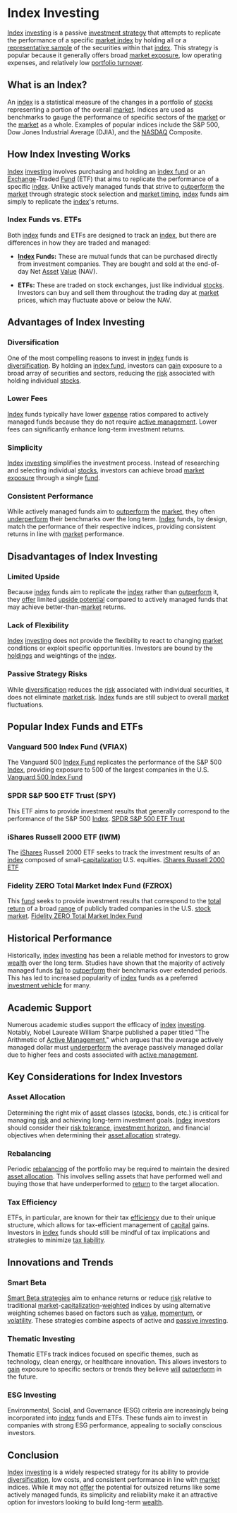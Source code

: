 # Index Investing

[Index](../i/index.md) [investing](../i/investing.md) is a passive [investment strategy](../i/investment_strategy.md) that attempts to replicate the performance of a specific [market index](../m/market_index.md) by holding all or a [representative sample](../r/representative_sample.md) of the securities within that [index](../i/index.md). This strategy is popular because it generally offers broad [market exposure](../m/market_exposure.md), low operating expenses, and relatively low [portfolio turnover](../p/portfolio_turnover.md).

## What is an Index?

An [index](../i/index.md) is a statistical measure of the changes in a portfolio of [stocks](../s/stock.md) representing a portion of the overall [market](../m/market.md). Indices are used as benchmarks to gauge the performance of specific sectors of the [market](../m/market.md) or the [market](../m/market.md) as a whole. Examples of popular indices include the S&P 500, Dow Jones Industrial Average (DJIA), and the [NASDAQ](../n/nasdaq.md) Composite.

## How Index Investing Works

[Index](../i/index.md) [investing](../i/investing.md) involves purchasing and holding an [index fund](../i/index_fund.md) or an [Exchange](../e/exchange.md)-Traded [Fund](../f/fund.md) (ETF) that aims to replicate the performance of a specific [index](../i/index.md). Unlike actively managed funds that strive to [outperform](../o/outperform.md) the [market](../m/market.md) through strategic stock selection and [market timing](../m/market_timing.md), [index](../i/index.md) funds aim simply to replicate the [index](../i/index.md)'s returns.

### Index Funds vs. ETFs

Both [index](../i/index.md) funds and ETFs are designed to track an [index](../i/index.md), but there are differences in how they are traded and managed:

- **[Index](../i/index.md) Funds:** These are mutual funds that can be purchased directly from investment companies. They are bought and sold at the end-of-day Net [Asset](../a/asset.md) [Value](../v/value.md) (NAV).
  
- **ETFs:** These are traded on stock exchanges, just like individual [stocks](../s/stock.md). Investors can buy and sell them throughout the trading day at [market](../m/market.md) prices, which may fluctuate above or below the NAV.

## Advantages of Index Investing

### Diversification

One of the most compelling reasons to invest in [index](../i/index.md) funds is [diversification](../d/diversification.md). By holding an [index fund](../i/index_fund.md), investors can [gain](../g/gain.md) exposure to a broad array of securities and sectors, reducing the [risk](../r/risk.md) associated with holding individual [stocks](../s/stock.md).

### Lower Fees

[Index](../i/index.md) funds typically have lower [expense](../e/expense.md) ratios compared to actively managed funds because they do not require [active management](../a/active_management.md). Lower fees can significantly enhance long-term investment returns.

### Simplicity

[Index](../i/index.md) [investing](../i/investing.md) simplifies the investment process. Instead of researching and selecting individual [stocks](../s/stock.md), investors can achieve broad [market exposure](../m/market_exposure.md) through a single [fund](../f/fund.md).

### Consistent Performance

While actively managed funds aim to [outperform](../o/outperform.md) the [market](../m/market.md), they often [underperform](../u/underperform.md) their benchmarks over the long term. [Index](../i/index.md) funds, by design, match the performance of their respective indices, providing consistent returns in line with [market](../m/market.md) performance.

## Disadvantages of Index Investing

### Limited Upside

Because [index](../i/index.md) funds aim to replicate the [index](../i/index.md) rather than [outperform](../o/outperform.md) it, they [offer](../o/offer.md) limited [upside potential](../u/upside_potential_in_trading.md) compared to actively managed funds that may achieve better-than-[market](../m/market.md) returns.

### Lack of Flexibility

[Index](../i/index.md) [investing](../i/investing.md) does not provide the flexibility to react to changing [market](../m/market.md) conditions or exploit specific opportunities. Investors are bound by the [holdings](../h/holdings.md) and weightings of the [index](../i/index.md).

### Passive Strategy Risks

While [diversification](../d/diversification.md) reduces the [risk](../r/risk.md) associated with individual securities, it does not eliminate [market risk](../m/market_risk.md). [Index](../i/index.md) funds are still subject to overall [market](../m/market.md) fluctuations.

## Popular Index Funds and ETFs

### Vanguard 500 Index Fund (VFIAX)

The Vanguard 500 [Index Fund](../i/index_fund.md) replicates the performance of the S&P 500 [Index](../i/index.md), providing exposure to 500 of the largest companies in the U.S. [Vanguard 500 Index Fund](https://investor.vanguard.com/mutual-funds/profile/VFIAX)

### SPDR S&P 500 ETF Trust (SPY)

This ETF aims to provide investment results that generally correspond to the performance of the S&P 500 [Index](../i/index.md). [SPDR S&P 500 ETF Trust](https://www.ssga.com/us/en/individual/etfs/funds/spdr-sp-500-etf-trust-spy)

### iShares Russell 2000 ETF (IWM)

The [iShares](../i/ishares.md) Russell 2000 ETF seeks to track the investment results of an [index](../i/index.md) composed of small-[capitalization](../c/capitalization.md) U.S. equities. [iShares Russell 2000 ETF](https://www.ishares.com/us/products/239710/ishares-russell-2000-etf)

### Fidelity ZERO Total Market Index Fund (FZROX)

This [fund](../f/fund.md) seeks to provide investment results that correspond to the [total return](../t/total_return.md) of a broad [range](../r/range.md) of publicly traded companies in the U.S. [stock market](../s/stock_market.md). [Fidelity ZERO Total Market Index Fund](https://www.fidelity.com/mutual-funds/fidelity-funds/overview)

## Historical Performance

Historically, [index](../i/index.md) [investing](../i/investing.md) has been a reliable method for investors to grow [wealth](../w/wealth.md) over the long term. Studies have shown that the majority of actively managed funds [fail](../f/fail.md) to [outperform](../o/outperform.md) their benchmarks over extended periods. This has led to increased popularity of [index](../i/index.md) funds as a preferred [investment vehicle](../i/investment_vehicle.md) for many.

## Academic Support

Numerous academic studies support the efficacy of [index](../i/index.md) [investing](../i/investing.md). Notably, Nobel Laureate William Sharpe published a paper titled "The Arithmetic of [Active Management](../a/active_management.md)," which argues that the average actively managed dollar must [underperform](../u/underperform.md) the average passively managed dollar due to higher fees and costs associated with [active management](../a/active_management.md).

## Key Considerations for Index Investors

### Asset Allocation

Determining the right mix of [asset](../a/asset.md) classes ([stocks](../s/stock.md), bonds, etc.) is critical for managing [risk](../r/risk.md) and achieving long-term investment goals. [Index](../i/index.md) investors should consider their [risk tolerance](../r/risk_tolerance.md), [investment horizon](../i/investment_horizon.md), and financial objectives when determining their [asset allocation](../a/asset_allocation.md) strategy.

### Rebalancing

Periodic [rebalancing](../r/rebalancing.md) of the portfolio may be required to maintain the desired [asset allocation](../a/asset_allocation.md). This involves selling assets that have performed well and buying those that have underperformed to [return](../r/return.md) to the target allocation.

### Tax Efficiency

ETFs, in particular, are known for their tax [efficiency](../e/efficiency.md) due to their unique structure, which allows for tax-efficient management of [capital](../c/capital.md) gains. Investors in [index](../i/index.md) funds should still be mindful of tax implications and strategies to minimize [tax liability](../t/tax_liability.md).

## Innovations and Trends

### Smart Beta

[Smart Beta strategies](../s/smart_beta_strategies.md) aim to enhance returns or reduce [risk](../r/risk.md) relative to traditional [market](../m/market.md)-[capitalization](../c/capitalization.md)-[weighted](../w/weighted.md) indices by using alternative weighting schemes based on factors such as [value](../v/value.md), [momentum](../m/momentum.md), or [volatility](../v/volatility.md). These strategies combine aspects of active and [passive investing](../p/passive_investing.md).

### Thematic Investing

Thematic ETFs track indices focused on specific themes, such as technology, clean energy, or healthcare innovation. This allows investors to [gain](../g/gain.md) exposure to specific sectors or trends they believe [will](../w/will.md) [outperform](../o/outperform.md) in the future.

### ESG Investing

Environmental, Social, and Governance (ESG) criteria are increasingly being incorporated into [index](../i/index.md) funds and ETFs. These funds aim to invest in companies with strong ESG performance, appealing to socially conscious investors.

## Conclusion

[Index](../i/index.md) [investing](../i/investing.md) is a widely respected strategy for its ability to provide [diversification](../d/diversification.md), low costs, and consistent performance in line with [market](../m/market.md) indices. While it may not [offer](../o/offer.md) the potential for outsized returns like some actively managed funds, its simplicity and reliability make it an attractive option for investors looking to build long-term [wealth](../w/wealth.md).